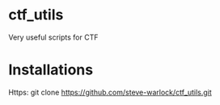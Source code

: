 # ctf_utils
Very useful scripts for CTF


# Installations

Https: git clone https://github.com/steve-warlock/ctf_utils.git
